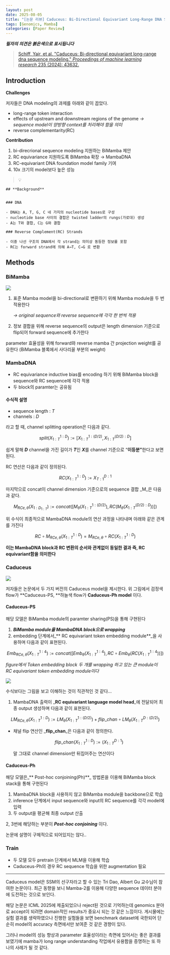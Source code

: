 ```yaml
---
layout: post
date: 2025-08-05
title: "[논문 리뷰] Caduceus: Bi-Directional Equivariant Long-Range DNA Sequence Modeling"
tags: [Genomics, Mamba]
categories: [Paper Review]
---
```


<span class="notion-red">_**필자의 의견은 붉은색으로 표시됩니다**_</span>


> [Schiff, Yair, et al. "Caduceus: Bi-directional equivariant long-range dna sequence modeling." ](https://pmc.ncbi.nlm.nih.gov/articles/PMC12189541/)[_Proceedings of machine learning research_](https://pmc.ncbi.nlm.nih.gov/articles/PMC12189541/)[ 235 (2024): 43632.](https://pmc.ncbi.nlm.nih.gov/articles/PMC12189541/)



## Introduction


**Challenges**


저자들은 DNA modeling의 과제를 아래와 같이 꼽았다.

- long-range token interaction
- effects of upstream and downstream regions of the genome 
_→ sequence model이 양방향 context를 처리해야 함을 의미_
- reverse complementarity(RC)

**Contribution**

1. bi-direcrional sequence modeling 지원하는 BiMamba 제안
1. RC equivariance 지원하도록 BiMamba 확장 → MambaDNA
1. RC-equivariant DNA foundation model family 기여
1. 10x 크기의 model보다 높은 성능

> 💡 


	## **Background**


	### DNA

	- DNA는 A, T, G, C 네 가지의 nucleotide bases로 구성
	- nucleotide base 사이의 결합은 twisted ladder의 rungs(가로대) 생성
	- A는 T와 결합, C는 G와 결합

	### Reverse Complement(RC) Strands

	- 이중 나선 구조의 DNA에서 각 strand는 의미상 동등한 정보를 포함
	- RC는 forward strand에 의해 A→T, C→G 로 변환


## Methods



### BiMamba


![](https://prod-files-secure.s3.us-west-2.amazonaws.com/542b861c-36a8-4051-84e5-8804b6728dba/2c247d59-7815-4980-99f0-8f0d21f445a7/image.png?X-Amz-Algorithm=AWS4-HMAC-SHA256&X-Amz-Content-Sha256=UNSIGNED-PAYLOAD&X-Amz-Credential=ASIAZI2LB4662J2AQS6I%2F20250913%2Fus-west-2%2Fs3%2Faws4_request&X-Amz-Date=20250913T210107Z&X-Amz-Expires=3600&X-Amz-Security-Token=IQoJb3JpZ2luX2VjENX%2F%2F%2F%2F%2F%2F%2F%2F%2F%2FwEaCXVzLXdlc3QtMiJGMEQCIBOebYQN7IH0e9kM8Tma3fxfk%2BBR6%2FaFw9NPCESJPNjiAiBW0Fq8BTVSXamZEwYLdCO5W%2FoX4A09dzlgKvqsTmDelCr%2FAwhNEAAaDDYzNzQyMzE4MzgwNSIMbMiPI1tTu%2FgeaLT5KtwDoGYchtXSzzMnfF13Cwt0rjms0yeujGZi1g5pONxn6tIVGsoaWNumeAn16buhmh%2BJh3PBtc3%2B4EUNr3JUmzTr%2FOuldY5r6db2W648b4AllnNPuadbOMH9R362mJTVjmLt45BBX0NVAGo8apxNsPmEJ5Fp1xdllpl%2FY1m7NpOdHEfZlHTA3e2ejTU0kUfiHGGOaEsEYvHAxLpDNllCBUm8QPwZxT3%2BEA4s31OkF8r8MRcPMZ3VPzi6ar5I3lhCnQpoHSp1wfOhg0rcISQNWpsh3bobQopmbH3o4adE3%2Fy7mzMObopEMbpft7Jk24HgO8Wd7MbZ9%2B01CXVPMlcTSRKuVtLYFns95g8hzELpm3cbV7bFVD%2B3GW5s2Hn2PZJ2VdhmBb3nH2bT48TClKBRb2xzH%2BxQl%2FzlPu8SIM5SM7BQ1hhZhcd9H0nCXGfkI1NOFki5co6In7Sk503bPmqTIVMJu7yRGZbscOrYhRmjLocj1%2FO3ePNEIA9%2F3Wh7y5uNx0F70h%2FnQpYR%2BZPwZsyXHiqdPn5bX%2Fz5TCmmXq3RFQeFpC1LPBVnMnhHmaf6%2Fnyhl9wasmzTyD8AoJioe2ASckTD3WFcP380k4371OKNuxDmZVZJn5BluPAjdJKZwDcwwaOXxgY6pgF4q28bHLs1v%2F0d3rQgi4QwWjGv%2FfXkKhVoNc4%2FHxSsjzwdMVH%2BcCFVOX1VHu6eqGVaTB0xDoyybQAj%2BxgaReb11GMo1Nhm4IneKnZQQ5z9JY0BCtFnSBfvFMGYtwlbpMj4Qvv4vYOZyXnD7Q%2FodOxB2VWPCPLEN5vDScE9Vn5LbHQkhsmtC8uP%2ByqBeBTAr23hAV90kyOEVGUvDjK6wZOP9zywvZKj&X-Amz-Signature=066af468910853cb029184fb071ec508d178d1d7e5252e102fe3a9e4b00a3c68&X-Amz-SignedHeaders=host&x-amz-checksum-mode=ENABLED&x-id=GetObject)

1. 표준 Mamba model을 bi-directional로 변환하기 위해 Mamba module을 두 번 적용한다

	_→ original sequence와 reverse sequence에 각각 한 번씩 적용_

1. 정보 결합을 위해 reverse sequence의 output은 length dimension 기준으로 flip되어 forward sequence에 추가한다

parameter 효율성을 위해 forward와 reverse mamba 간 projection weight를 공유한다 (BiMamba 블록에서 사다리꼴 부분의 weight)



### MambaDNA

- RC equivariance inductive bias를 encoding 하기 위해 BiMamba block을 sequence와 RC sequence에 각각 적용
- 두 block의 paramter는 공유됨


#### 수식적 설명

- sequence length : _T_
- channels : _D_

라고 할 때,  channel splitting operation은 다음과 같다.


$$
split(X^{1:D}_{1:T}):=[X^{1:(D/2)}_{1:T},X^{(D/2):D}_{1:T}]
$$


<span class="notion-red">쉽게 말해 </span><span class="notion-red">_**D**_</span><span class="notion-red"> channel을 가진 길이가 </span><span class="notion-red">_**T**_</span><span class="notion-red">인 </span><span class="notion-red">_**X**_</span><span class="notion-red">를 channel 기준으로 “</span><span class="notion-red">**이등분”**</span><span class="notion-red">한다고 보면 된다.</span>


RC 연산은 다음과 같이 정의된다.


$$
RC(X^{1:D}_{1:T}):=X^{D:1}_{T:1}
$$


마지막으로 concat이 channel dimension 기준으로의 sequence 결합 _M_은 다음과 같다.


$$
M_{RCe,\theta}(X_{1:D_{1:T}}):=concat([M_{\theta}(X^{1:(D/2)}_{1:T}),RC(M_{\theta}(X^{(D/2):D}_{1:T}))])
$$


위 수식이 최종적으로 MambaDNA module의 연산 과정을 나타내며 아래와 같은 관계를 가진다


$$
RC\circ M_{RCe,\theta}(X^{1:D}_{1:T}) = M_{RCe,\theta} \circ RC(X^{1:D}_{1:T})
$$


**이는 MambaDNA block과 RC 변환의 순서와 관계없이 동일한 결과 즉, RC equivariant함을 의미한다**



### Caduceus


![](https://prod-files-secure.s3.us-west-2.amazonaws.com/542b861c-36a8-4051-84e5-8804b6728dba/f94a60d7-8145-473b-aef9-7c68d3ec604a/image.png?X-Amz-Algorithm=AWS4-HMAC-SHA256&X-Amz-Content-Sha256=UNSIGNED-PAYLOAD&X-Amz-Credential=ASIAZI2LB4662J2AQS6I%2F20250913%2Fus-west-2%2Fs3%2Faws4_request&X-Amz-Date=20250913T210107Z&X-Amz-Expires=3600&X-Amz-Security-Token=IQoJb3JpZ2luX2VjENX%2F%2F%2F%2F%2F%2F%2F%2F%2F%2FwEaCXVzLXdlc3QtMiJGMEQCIBOebYQN7IH0e9kM8Tma3fxfk%2BBR6%2FaFw9NPCESJPNjiAiBW0Fq8BTVSXamZEwYLdCO5W%2FoX4A09dzlgKvqsTmDelCr%2FAwhNEAAaDDYzNzQyMzE4MzgwNSIMbMiPI1tTu%2FgeaLT5KtwDoGYchtXSzzMnfF13Cwt0rjms0yeujGZi1g5pONxn6tIVGsoaWNumeAn16buhmh%2BJh3PBtc3%2B4EUNr3JUmzTr%2FOuldY5r6db2W648b4AllnNPuadbOMH9R362mJTVjmLt45BBX0NVAGo8apxNsPmEJ5Fp1xdllpl%2FY1m7NpOdHEfZlHTA3e2ejTU0kUfiHGGOaEsEYvHAxLpDNllCBUm8QPwZxT3%2BEA4s31OkF8r8MRcPMZ3VPzi6ar5I3lhCnQpoHSp1wfOhg0rcISQNWpsh3bobQopmbH3o4adE3%2Fy7mzMObopEMbpft7Jk24HgO8Wd7MbZ9%2B01CXVPMlcTSRKuVtLYFns95g8hzELpm3cbV7bFVD%2B3GW5s2Hn2PZJ2VdhmBb3nH2bT48TClKBRb2xzH%2BxQl%2FzlPu8SIM5SM7BQ1hhZhcd9H0nCXGfkI1NOFki5co6In7Sk503bPmqTIVMJu7yRGZbscOrYhRmjLocj1%2FO3ePNEIA9%2F3Wh7y5uNx0F70h%2FnQpYR%2BZPwZsyXHiqdPn5bX%2Fz5TCmmXq3RFQeFpC1LPBVnMnhHmaf6%2Fnyhl9wasmzTyD8AoJioe2ASckTD3WFcP380k4371OKNuxDmZVZJn5BluPAjdJKZwDcwwaOXxgY6pgF4q28bHLs1v%2F0d3rQgi4QwWjGv%2FfXkKhVoNc4%2FHxSsjzwdMVH%2BcCFVOX1VHu6eqGVaTB0xDoyybQAj%2BxgaReb11GMo1Nhm4IneKnZQQ5z9JY0BCtFnSBfvFMGYtwlbpMj4Qvv4vYOZyXnD7Q%2FodOxB2VWPCPLEN5vDScE9Vn5LbHQkhsmtC8uP%2ByqBeBTAr23hAV90kyOEVGUvDjK6wZOP9zywvZKj&X-Amz-Signature=8897205bb2fdbc656e0036e9b8e4fab90d5ead814f9028e55a0c39c8d46f7e61&X-Amz-SignedHeaders=host&x-amz-checksum-mode=ENABLED&x-id=GetObject)


저자들은 논문에서 두 가지 버전의 Caduceus model을 제시한다. 위 그림에서 검정색 flow가 **Caduceus-PS, **하늘색 flow가 **Caduceus-Ph model** 이다.



#### Caduceus-PS


해당 모델은 BiMamba module의 paramter sharing(PS)을 통해 구현된다

1. _**BiMamba module을 MambaDNA block으로 wrapping**_
1. embedding 단계에서_** RC equivariant token embedding module**_을 사용하며 다음과 같이 표현된다.

$$
Emb_{RCe,\theta}(X^{1:4}_{1:T}):=concat([Emb_{\theta}(X^{1:4}_{1:T}),RC \circ Emb_{\theta}(RC(X^{1:4}_{1:T}))])
$$


_figure에서 Token embedding block 두 개를 wrapping 하고 있는 큰 module이 RC equivariant token embedding module이다_


![](https://prod-files-secure.s3.us-west-2.amazonaws.com/542b861c-36a8-4051-84e5-8804b6728dba/b175e4da-71eb-4e91-8c23-a06dabe673c9/image.png?X-Amz-Algorithm=AWS4-HMAC-SHA256&X-Amz-Content-Sha256=UNSIGNED-PAYLOAD&X-Amz-Credential=ASIAZI2LB4662J2AQS6I%2F20250913%2Fus-west-2%2Fs3%2Faws4_request&X-Amz-Date=20250913T210107Z&X-Amz-Expires=3600&X-Amz-Security-Token=IQoJb3JpZ2luX2VjENX%2F%2F%2F%2F%2F%2F%2F%2F%2F%2FwEaCXVzLXdlc3QtMiJGMEQCIBOebYQN7IH0e9kM8Tma3fxfk%2BBR6%2FaFw9NPCESJPNjiAiBW0Fq8BTVSXamZEwYLdCO5W%2FoX4A09dzlgKvqsTmDelCr%2FAwhNEAAaDDYzNzQyMzE4MzgwNSIMbMiPI1tTu%2FgeaLT5KtwDoGYchtXSzzMnfF13Cwt0rjms0yeujGZi1g5pONxn6tIVGsoaWNumeAn16buhmh%2BJh3PBtc3%2B4EUNr3JUmzTr%2FOuldY5r6db2W648b4AllnNPuadbOMH9R362mJTVjmLt45BBX0NVAGo8apxNsPmEJ5Fp1xdllpl%2FY1m7NpOdHEfZlHTA3e2ejTU0kUfiHGGOaEsEYvHAxLpDNllCBUm8QPwZxT3%2BEA4s31OkF8r8MRcPMZ3VPzi6ar5I3lhCnQpoHSp1wfOhg0rcISQNWpsh3bobQopmbH3o4adE3%2Fy7mzMObopEMbpft7Jk24HgO8Wd7MbZ9%2B01CXVPMlcTSRKuVtLYFns95g8hzELpm3cbV7bFVD%2B3GW5s2Hn2PZJ2VdhmBb3nH2bT48TClKBRb2xzH%2BxQl%2FzlPu8SIM5SM7BQ1hhZhcd9H0nCXGfkI1NOFki5co6In7Sk503bPmqTIVMJu7yRGZbscOrYhRmjLocj1%2FO3ePNEIA9%2F3Wh7y5uNx0F70h%2FnQpYR%2BZPwZsyXHiqdPn5bX%2Fz5TCmmXq3RFQeFpC1LPBVnMnhHmaf6%2Fnyhl9wasmzTyD8AoJioe2ASckTD3WFcP380k4371OKNuxDmZVZJn5BluPAjdJKZwDcwwaOXxgY6pgF4q28bHLs1v%2F0d3rQgi4QwWjGv%2FfXkKhVoNc4%2FHxSsjzwdMVH%2BcCFVOX1VHu6eqGVaTB0xDoyybQAj%2BxgaReb11GMo1Nhm4IneKnZQQ5z9JY0BCtFnSBfvFMGYtwlbpMj4Qvv4vYOZyXnD7Q%2FodOxB2VWPCPLEN5vDScE9Vn5LbHQkhsmtC8uP%2ByqBeBTAr23hAV90kyOEVGUvDjK6wZOP9zywvZKj&X-Amz-Signature=c73271038876120cd8d8b68cff68f7185bfc84f861e82d32fac3ad2eea800c83&X-Amz-SignedHeaders=host&x-amz-checksum-mode=ENABLED&x-id=GetObject)


<span class="notion-red">수식보다는 그림을 보고 이해하는 것이 직관적인 것 같다…</span>

1. MambaDNA 출력이 _**RC equivariant language model head**_에 전달되어 최종 output 생성하며 다음과 같이 표현된다.

$$
LM_{RCe,\theta}(X^{1:D}_{1:T}):= LM_{\theta}(X^{1:(D/2)}_{1:T})+flip\_chan\circ LM_{\theta}(X^{D:(D/2)}_{1:T})
$$

- 채널 flip 연산인 _**flip\_chan**_은 다음과 같이 정의한다.

	$$
	flip\_chan(X^{1:D}_{1:T}):=(X^{D:1}_{1:T})
	$$


	말 그대로 channel dimension만 뒤집어주는 연산이다



#### Caduceus-Ph


해당 모델은_** Post-hoc conjoining(Ph)**_ 방법론을 이용해 BiMamba block stack을 통해 구현된다

1. MambaDNA block을 사용하지 않고 BiMamba module을 backbone으로 학습
1. inference 단계에서 input sequence와 input의 RC sequence를 각각 model에 입력
1. 두 output을 평균해 최종 output 산출

2, 3번에 해당하는 부분이 _**Post-hoc conjoining**_ 이다.


<span class="notion-red">논문에 설명이 구체적으로 되어있지는 않다..</span>



### Train

- 두 모델 모두 pretrain 단계에서 MLM을 이용해 학습
- Caduceus-Ph의 경우 RC sequence 학습을 위한 augmentation 필요

---


<span class="notion-red">Caduceus model은 SSM의 선구자라고 할 수 있는 Tri Dao, Albert Gu 교수님이 참여한 논문이다. 최근 동향을 보니 Mamba-2를 이용해 다양한 sequence 데이터 분야에 도전하는 것으로 보인다.</span>


<span class="notion-red">해당 논문은 ICML 2025에 제출되었으나 reject된 것으로 기억하는데 genomics 분야로 accept이 되려면 domain적인 results가 중요시 되는 것 같은 느낌이다. 게시물에는 실험 결과를 생략하였으나 진행한 실험들을 보면 benchmark dataset에 국한되어 단순히 model의 accuracy 측면에서만 보여준 것 같은 경향이 있다.</span>


<span class="notion-red">그러나 model의 성능 향상과 parameter 효율성이라는 측면에 있어서는 좋은 결과를 보였기에 mamba가 long range understanding 작업에서 유용함을 증명하는 또 하나의 사례가 될 것 같다.</span>

